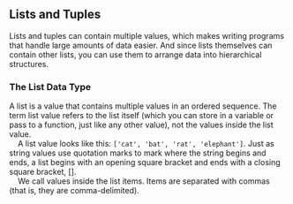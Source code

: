## Lists and Tuples
Lists and tuples can contain multiple values, which makes writing programs that handle large amounts of data easier. And since lists themselves can contain other lists, you can use them to arrange data into hierarchical structures.

### The List Data Type
A list is a value that contains multiple values in an ordered sequence. The term list value refers to the list itself (which you can store in a variable or pass to a function, just like any other value), not the values inside the list value.  
&nbsp;&nbsp;&nbsp;&nbsp;A list value looks like this: `['cat', 'bat', 'rat', 'elephant']`. Just as string values use quotation marks to mark where the string begins and ends, a list begins with an opening square bracket and ends with a closing square bracket, [].  
&nbsp;&nbsp;&nbsp;&nbsp;We call values inside the list items. Items are separated with commas (that is, they are comma-delimited).
